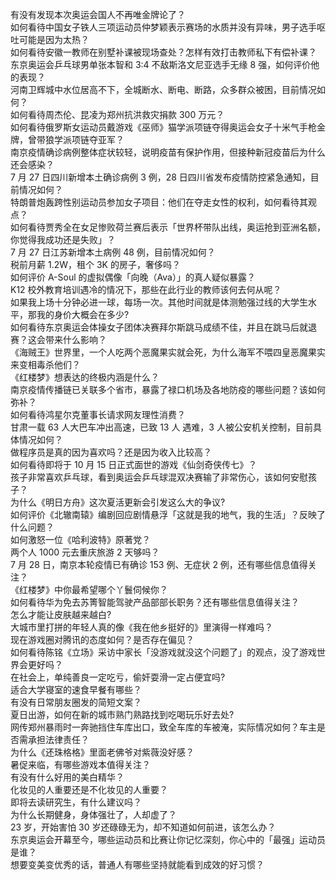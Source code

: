 有没有发现本次奥运会国人不再唯金牌论了？  
如何看待中国女子铁人三项运动员仲梦颖表示赛场的水质并没有异味，男子选手呕吐可能是因为太热？  
如何看待安徽一教师在别墅补课被现场查处？怎样有效打击教师私下有偿补课？  
东京奥运会乒乓球男单张本智和 3:4 不敌斯洛文尼亚选手无缘 8 强，如何评价他的表现？  
河南卫辉城中水位居高不下，全城断水、断电、断路，众多群众被困，目前情况如何？  
如何看待周杰伦、昆凌为郑州抗洪救灾捐款 300 万元？  
如何看待俄罗斯女运动员戴游戏《巫师》猫学派项链夺得奥运会女子十米气手枪金牌，曾带狼学派项链夺亚军？  
南京疫情确诊病例整体症状较轻，说明疫苗有保护作用，但接种新冠疫苗后为什么还会感染？  
7 月 27 日四川新增本土确诊病例 3 例，28 日四川省发布疫情防控紧急通知，目前情况如何？  
特朗普炮轰跨性别运动员参加女子项目：他们在夺走女性的权利，如何看待其观点？  
如何看待贾秀全在女足惨败荷兰赛后表示「世界杯带队出线，奥运抢到亚洲名额，你觉得我成功还是失败」？  
7 月 27 日江苏新增本土病例 48 例，目前情况如何？  
税前月薪 1.2W，租个 3K 的房子，奢侈吗？  
如何评价 A-Soul 的虚拟偶像「向晚（Ava）」的真人疑似暴露？  
K12 校外教育培训遇冷的情况下，那些在此行业的教师该何去何从呢？  
如果我上场十分钟必进一球，每场一次。其他时间就是体测勉强过线的大学生水平，那我的身价大概会在多少?  
如何看待东京奥运会体操女子团体决赛拜尔斯跳马成绩不佳，并且在跳马后就退赛？这会带来什么影响？  
《海贼王》世界里，一个人吃两个恶魔果实就会死，为什么海军不喂四皇恶魔果实来变相毒杀他们？  
《红楼梦》想表达的终极内涵是什么？  
南京疫情传播链已关联多个省市，暴露了禄口机场及各地防疫的哪些问题？该如何弥补？  
如何看待鸿星尔克董事长请求网友理性消费？  
甘肃一载 63 人大巴车冲出高速，已致 13 人 遇难，3 人被公安机关控制，目前具体情况如何？  
做程序员是真的因为喜欢吗？还是因为收入比较高？  
如何看待即将于 10 月 15 日正式面世的游戏《仙剑奇侠传七》？  
孩子非常喜欢乒乓球，看到奥运会乒乓球混双决赛输了非常伤心，该如何安慰孩子？  
为什么《明日方舟》这次夏活更新会引发这么大的争议?  
如何评价《北辙南辕》编剧回应剧情悬浮「这就是我的地气，我的生活」？反映了什么问题？  
如何激怒一位《哈利波特》原著党？  
两个人 1000 元去重庆旅游 2 天够吗？  
7 月 28 日，南京本轮疫情已有确诊 153 例、无症状 2 例，还有哪些信息值得关注？  
《红楼梦》中你最希望哪个丫鬟伺候你？  
如何看待华为免去苏箐智能驾驶产品部部长职务？还有哪些信息值得关注？  
怎么才能让皮肤越来越白?  
大城市里打拼的年轻人真的像《我在他乡挺好的》里演得一样难吗？  
现在游戏圈对腾讯的态度如何？是否存在偏见？  
如何看待陈铭《立场》采访中家长「没游戏就没这个问题了」的观点，没了游戏世界会更好吗？  
在社会上，单纯善良一定吃亏，偷奸耍滑一定占便宜吗?  
适合大学寝室的速食早餐有哪些？  
有没有日常朋友圈发的简短文案？  
夏日出游，如何在新的城市熟门熟路找到吃喝玩乐好去处?  
网传郑州暴雨时一奔驰挡住车库出口，致全车库的车被淹，实际情况如何？车主是否需承担法律责任？  
为什么《还珠格格》里面老佛爷对紫薇没好感？  
暑促来临，有哪些游戏本值得关注？  
有没有什么好用的美白精华？  
化妆见的人重要还是不化妆见的人重要？  
即将去读研究生，有什么建议吗？  
为什么长期健身，身体强壮了，人却虚了？  
23 岁，开始害怕 30 岁还碌碌无为，却不知道如何前进，该怎么办？  
东京奥运会开幕至今，哪些运动员和比赛让你记忆深刻，你心中的「最强」运动员是谁？  
想要变美变优秀的话，普通人有哪些坚持就能看到成效的好习惯？  

